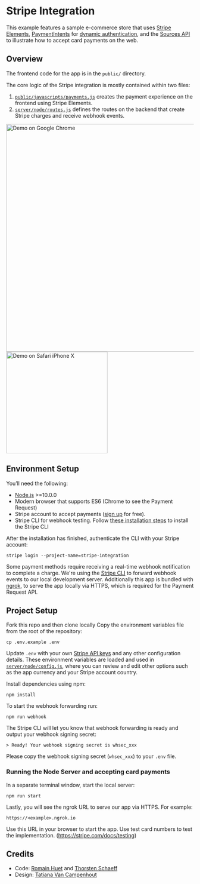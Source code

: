 # Stripe Integration

This example features a sample e-commerce store that uses [Stripe Elements](https://stripe.com/docs/elements), [PaymentIntents](https://stripe.com/docs/payments/payment-intents) for [dynamic authentication](https://stripe.com/docs/payments/3d-secure), and the [Sources API](https://stripe.com/docs/sources) to illustrate how to accept card payments on the web.

## Overview
The frontend code for the app is in the `public/` directory.

The core logic of the Stripe integration is mostly contained within two files:

1.  [`public/javascripts/payments.js`](public/javascripts/payments.js) creates the payment experience on the frontend using Stripe Elements.
2.  [`server/node/routes.js`](server/node/routes.js) defines the routes on the backend that create Stripe charges and receive webhook events.

<img src="public/images/screenshots/demo-chrome.png" alt="Demo on Google Chrome" width="610"><img src="public/images/screenshots/demo-iphone.png" alt="Demo on Safari iPhone X" width="272">


## Environment Setup
You’ll need the following:

- [Node.js](http://nodejs.org) >=10.0.0
- Modern browser that supports ES6 (Chrome to see the Payment Request)
- Stripe account to accept payments ([sign up](https://dashboard.stripe.com/register) for free).
- Stripe CLI for webhook testing.  Follow [these installation steps](https://github.com/stripe/stripe-cli#installation) to install the Stripe CLI

After the installation has finished, authenticate the CLI with your Stripe account:

    stripe login --project-name=stripe-integration
Some payment methods require receiving a real-time webhook notification to complete a charge. We're using the [Stripe CLI](https://github.com/stripe/stripe-cli#listen) to forward webhook events to our local development server. Additionally this app is bundled with [ngrok](https://ngrok.com/), to serve the app locally via HTTPS, which is required for the Payment Request API.

## Project Setup
Fork this repo and then clone locally
Copy the environment variables file from the root of the repository:

    cp .env.example .env

Update `.env` with your own [Stripe API keys](https://dashboard.stripe.com/account/apikeys) and any other configuration details. These environment variables are loaded and used in [`server/node/config.js`](/server/node/config.js), where you can review and edit other options such as the app currency and your Stripe account country.

Install dependencies using npm:

    npm install

To start the webhook forwarding run:

    npm run webhook

The Stripe CLI will let you know that webhook forwarding is ready and output your webhook signing secret:

    > Ready! Your webhook signing secret is whsec_xxx

Please copy the webhook signing secret (`whsec_xxx`) to your `.env` file.


### Running the Node Server and accepting card payments

In a separate terminal window, start the local server:

    npm run start

Lastly, you will see the ngrok URL to serve our app via HTTPS. For example:

    https://<example>.ngrok.io

Use this URL in your browser to start the app.  Use test card numbers to test the implementation. (https://stripe.com/docs/testing)

## Credits
- Code: [Romain Huet](https://twitter.com/romainhuet) and [Thorsten Schaeff](https://twitter.com/thorwebdev)
- Design: [Tatiana Van Campenhout](https://twitter.com/tatsvc)
